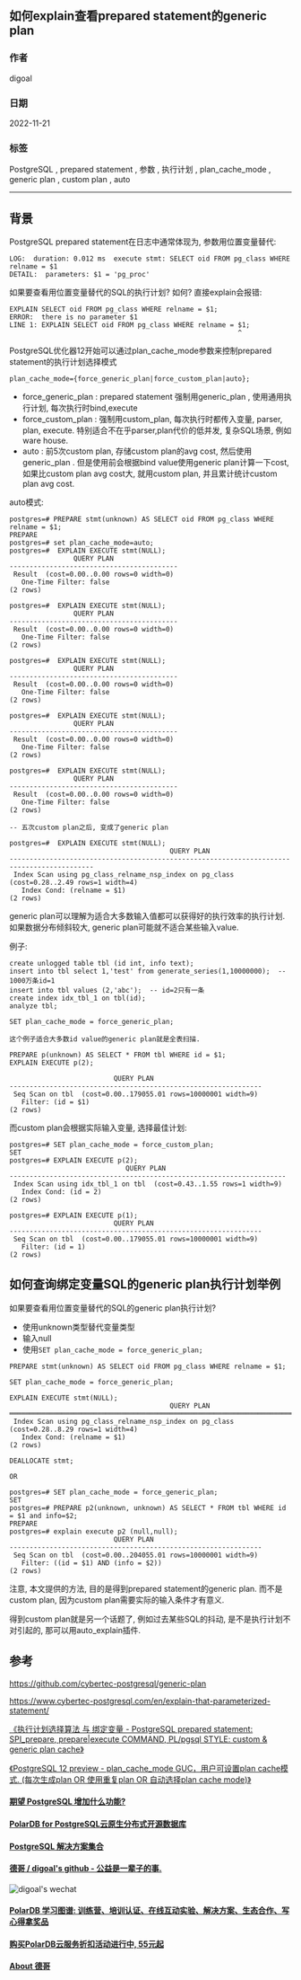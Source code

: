 ## 如何explain查看prepared statement的generic plan  
      
### 作者      
digoal      
      
### 日期      
2022-11-21     
      
### 标签      
PostgreSQL , prepared statement , 参数 , 执行计划 , plan_cache_mode , generic plan , custom plan , auto           
      
----      
      
## 背景      
PostgreSQL prepared statement在日志中通常体现为, 参数用位置变量替代:    
  
```  
LOG:  duration: 0.012 ms  execute stmt: SELECT oid FROM pg_class WHERE relname = $1  
DETAIL:  parameters: $1 = 'pg_proc'  
```  
  
如果要查看用位置变量替代的SQL的执行计划? 如何? 直接explain会报错:  
  
```  
EXPLAIN SELECT oid FROM pg_class WHERE relname = $1;  
ERROR:  there is no parameter $1  
LINE 1: EXPLAIN SELECT oid FROM pg_class WHERE relname = $1;  
                                                         ^  
```  
  
PostgreSQL优化器12开始可以通过plan_cache_mode参数来控制prepared statement的执行计划选择模式  
  
```  
plan_cache_mode={force_generic_plan|force_custom_plan|auto};  
```  
  
- force_generic_plan : prepared statement 强制用generic_plan , 使用通用执行计划, 每次执行时bind,execute  
- force_custom_plan : 强制用custom_plan, 每次执行时都传入变量, parser, plan, execute.  特别适合不在乎parser,plan代价的低并发, 复杂SQL场景, 例如ware house.    
- auto : 前5次custom plan, 存储custom plan的avg cost, 然后使用generic_plan . 但是使用前会根据bind value使用generic plan计算一下cost, 如果比custom plan avg cost大, 就用custom plan, 并且累计统计custom plan avg cost.     
  
auto模式:  
  
```  
postgres=# PREPARE stmt(unknown) AS SELECT oid FROM pg_class WHERE relname = $1;  
PREPARE  
postgres=# set plan_cache_mode=auto;   
postgres=#  EXPLAIN EXECUTE stmt(NULL);  
                QUERY PLAN                  
------------------------------------------  
 Result  (cost=0.00..0.00 rows=0 width=0)  
   One-Time Filter: false  
(2 rows)  
  
postgres=#  EXPLAIN EXECUTE stmt(NULL);  
                QUERY PLAN                  
------------------------------------------  
 Result  (cost=0.00..0.00 rows=0 width=0)  
   One-Time Filter: false  
(2 rows)  
  
postgres=#  EXPLAIN EXECUTE stmt(NULL);  
                QUERY PLAN                  
------------------------------------------  
 Result  (cost=0.00..0.00 rows=0 width=0)  
   One-Time Filter: false  
(2 rows)  
  
postgres=#  EXPLAIN EXECUTE stmt(NULL);  
                QUERY PLAN                  
------------------------------------------  
 Result  (cost=0.00..0.00 rows=0 width=0)  
   One-Time Filter: false  
(2 rows)  
  
postgres=#  EXPLAIN EXECUTE stmt(NULL);  
                QUERY PLAN                  
------------------------------------------  
 Result  (cost=0.00..0.00 rows=0 width=0)  
   One-Time Filter: false  
(2 rows)  
  
-- 五次custom plan之后, 变成了generic plan  
  
postgres=#  EXPLAIN EXECUTE stmt(NULL);  
                                        QUERY PLAN                                           
-------------------------------------------------------------------------------------------  
 Index Scan using pg_class_relname_nsp_index on pg_class  (cost=0.28..2.49 rows=1 width=4)  
   Index Cond: (relname = $1)  
(2 rows)  
```  
  
generic plan可以理解为适合大多数输入值都可以获得好的执行效率的执行计划. 如果数据分布倾斜较大, generic plan可能就不适合某些输入value.    
  
例子:  
  
```  
create unlogged table tbl (id int, info text);  
insert into tbl select 1,'test' from generate_series(1,10000000);  -- 1000万条id=1  
insert into tbl values (2,'abc');  -- id=2只有一条  
create index idx_tbl_1 on tbl(id);  
analyze tbl;  
  
SET plan_cache_mode = force_generic_plan;  
  
这个例子适合大多数id value的generic plan就是全表扫描.  
  
PREPARE p(unknown) AS SELECT * FROM tbl WHERE id = $1;  
EXPLAIN EXECUTE p(2);  
  
                          QUERY PLAN                             
---------------------------------------------------------------  
 Seq Scan on tbl  (cost=0.00..179055.01 rows=10000001 width=9)  
   Filter: (id = $1)  
(2 rows)  
```  
  
而custom plan会根据实际输入变量, 选择最佳计划:  
  
```  
postgres=# SET plan_cache_mode = force_custom_plan;  
SET  
postgres=# EXPLAIN EXECUTE p(2);  
                             QUERY PLAN                                
---------------------------------------------------------------------  
 Index Scan using idx_tbl_1 on tbl  (cost=0.43..1.55 rows=1 width=9)  
   Index Cond: (id = 2)  
(2 rows)  
  
postgres=# EXPLAIN EXECUTE p(1);  
                          QUERY PLAN                             
---------------------------------------------------------------  
 Seq Scan on tbl  (cost=0.00..179055.01 rows=10000001 width=9)  
   Filter: (id = 1)  
(2 rows)  
```  
  
## 如何查询绑定变量SQL的generic plan执行计划举例   
如果要查看用位置变量替代的SQL的generic plan执行计划?   
  
- 使用unknown类型替代变量类型  
- 输入null  
- 使用`SET plan_cache_mode = force_generic_plan;`  
  
```  
PREPARE stmt(unknown) AS SELECT oid FROM pg_class WHERE relname = $1;  
   
SET plan_cache_mode = force_generic_plan;  
   
EXPLAIN EXECUTE stmt(NULL);  
                                        QUERY PLAN                                           
═══════════════════════════════════════════════════════════════════════════════════════════  
 Index Scan using pg_class_relname_nsp_index on pg_class  (cost=0.28..8.29 rows=1 width=4)  
   Index Cond: (relname = $1)  
(2 rows)  
   
DEALLOCATE stmt;  
  
OR  
  
postgres=# SET plan_cache_mode = force_generic_plan;  
SET  
postgres=# PREPARE p2(unknown, unknown) AS SELECT * FROM tbl WHERE id = $1 and info=$2;  
PREPARE  
postgres=# explain execute p2 (null,null);  
                          QUERY PLAN                             
---------------------------------------------------------------  
 Seq Scan on tbl  (cost=0.00..204055.01 rows=10000001 width=9)  
   Filter: ((id = $1) AND (info = $2))  
(2 rows)  
```  
  
注意, 本文提供的方法, 目的是得到prepared statement的generic plan.  而不是custom plan, 因为custom plan需要实际的输入条件才有意义.    
  
得到custom plan就是另一个话题了, 例如过去某些SQL的抖动, 是不是执行计划不对引起的, 那可以用auto_explain插件.   
  
## 参考  
https://github.com/cybertec-postgresql/generic-plan  
  
https://www.cybertec-postgresql.com/en/explain-that-parameterized-statement/  
  
[《执行计划选择算法 与 绑定变量 - PostgreSQL prepared statement: SPI_prepare, prepare|execute COMMAND, PL/pgsql STYLE: custom & generic plan cache》](../201212/20121224_01.md)    
  
[《PostgreSQL 12 preview - plan_cache_mode GUC，用户可设置plan cache模式. (每次生成plan OR 使用重复plan OR 自动选择plan cache mode)》](../201903/20190331_15.md)    
  
  
#### [期望 PostgreSQL 增加什么功能?](https://github.com/digoal/blog/issues/76 "269ac3d1c492e938c0191101c7238216")
  
  
#### [PolarDB for PostgreSQL云原生分布式开源数据库](https://github.com/ApsaraDB/PolarDB-for-PostgreSQL "57258f76c37864c6e6d23383d05714ea")
  
  
#### [PostgreSQL 解决方案集合](https://yq.aliyun.com/topic/118 "40cff096e9ed7122c512b35d8561d9c8")
  
  
#### [德哥 / digoal's github - 公益是一辈子的事.](https://github.com/digoal/blog/blob/master/README.md "22709685feb7cab07d30f30387f0a9ae")
  
  
![digoal's wechat](../pic/digoal_weixin.jpg "f7ad92eeba24523fd47a6e1a0e691b59")
  
  
#### [PolarDB 学习图谱: 训练营、培训认证、在线互动实验、解决方案、生态合作、写心得拿奖品](https://www.aliyun.com/database/openpolardb/activity "8642f60e04ed0c814bf9cb9677976bd4")
  
  
#### [购买PolarDB云服务折扣活动进行中, 55元起](https://www.aliyun.com/activity/new/polardb-yunparter?userCode=bsb3t4al "e0495c413bedacabb75ff1e880be465a")
  
  
#### [About 德哥](https://github.com/digoal/blog/blob/master/me/readme.md "a37735981e7704886ffd590565582dd0")
  
